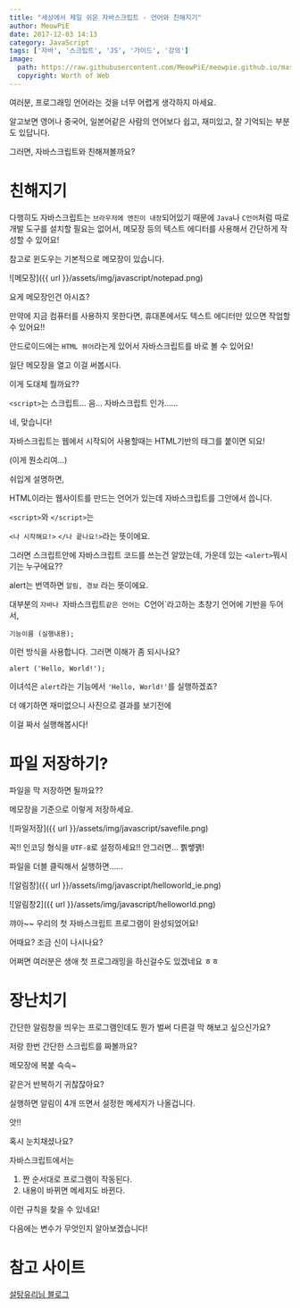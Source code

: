 ```yaml
---
title: "세상에서 제일 쉬운 자바스크립트 - 언어와 친해지기"
author: MeowPiE
date: 2017-12-03 14:13
category: JavaScript
tags: ['자바', '스크립트', 'JS', '가이드', '강의']
image:
  path: https://raw.githubusercontent.com/MeowPiE/meowpie.github.io/master/assets/img/javascript/guide_logo.jpg
  copyright: Worth of Web
---
```


여러분, 프로그래밍 언어라는 것을 너무 어렵게 생각하지 마세요.

알고보면 영어나 중국어, 일본어같은 사람의 언어보다 쉽고, 재미있고, 잘 기억되는 부분도 있답니다.

그러면, 자바스크립트와 친해져볼까요?

# 친해지기

다행히도 자바스크립트는 `브라우저에 엔진이 내장`되어있기 때문에 `Java`나 `C언어`처럼 따로 개발 도구를 설치할 필요는 없어서, 메모장 등의 텍스트 에디터를 사용해서 간단하게 작성할 수 있어요!

참고로 윈도우는 기본적으로 메모장이 있습니다.

![메모장]({{ url }}/assets/img/javascript/notepad.png)

요게 메모장인건 아시죠?

만약에 지금 컴퓨터를 사용하지 못한다면, 휴대폰에서도 텍스트 에디터만 있으면 작업할 수 있어요!!

안드로이드에는 `HTML 뷰어`라는게 있어서 자바스크립트를 바로 볼 수 있어요!

일단 메모장을 열고 이걸 써봅시다.
<script async src="//jsfiddle.net/MeowPiE/q0L3f1bu/embed/html,result/"></script>
이게 도대체 뭘까요??

`<script>`는 스크립트... 음... 자바스크립트 인가......

네, 맞습니다!

자바스크립트는 웹에서 시작되어 사용할때는 HTML기반의 태그를 붙이면 되요!

(이게 뭔소리여...)

쉬입게 설명하면,

HTML이라는 웹사이트를 만드는 언어가 있는데 자바스크립트를 그안에서 씁니다.

`<script>`와 `</script>`는

`<나 시작해요!>` `</나 끝나요!>`라는 뜻이에요.

그러면 스크립트안에 자바스크립트 코드를 쓰는건 알았는데, 가운데 있는 `<alert>`뭐시기는 누구에요??

alert는 번역하면 `알림, 경보` 라는 뜻이에요.

대부분의 `자바나 `자바스크립트`같은 언어는 `C언어`라고하는 초창기 언어에 기반을 두어서,

```
기능이름 (실행내용);
```

이런 방식을 사용합니다. 그러면 이해가 좀 되시나요?

```
alert ('Hello, World!');
```

이녀석은 `alert`라는 기능에서 `'Hello, World!'`를 실행하겠죠?

더 얘기하면 재미없으니 사진으로 결과를 보기전에
<script async src="//jsfiddle.net/MeowPiE/q0L3f1bu/embed/html,result/"></script>
이걸 짜서 실행해봅시다!

# 파일 저장하기?

파일을 막 저장하면 될까요??

메모장을 기준으로 이렇게 저장하세요.

![파일저장]({{ url }}/assets/img/javascript/savefile.png)

꼭!! 인코딩 형식을 `UTF-8`로 설정하세요!! 안그러면... 뿱쌯꽭!

파일을 더블 클릭해서 실행하면......

![알림창]({{ url }}/assets/img/javascript/helloworld_ie.png)

![알림창2]({{ url }}/assets/img/javascript/helloworld.png)

꺄아~~ 우리의 첫 자바스크립트 프로그램이 완성되었어요!

어때요? 조금 신이 나시나요?

어쩌면 여러분은 생애 첫 프로그래밍을 하신걸수도 있겠네요 ㅎㅎ

# 장난치기

간단한 알림창을 띄우는 프로그램인데도 뭔가 벌써 다른걸 막 해보고 싶으신가요?

저랑 한번 간단한 스크립트를 짜볼까요?
<script async src="//jsfiddle.net/MeowPiE/ybr2h7yf/embed/html,result/"></script>
메모장에 복붙 슥슥~

같은거 반복하기 귀찮잖아요?

실행하면 알림이 4개 뜨면서 설정한 메세지가 나올겁니다.

앗!!

혹시 눈치채셨나요?

자바스크립트에서는

1. 짠 순서대로 프로그램이 작동된다.
2. 내용이 바뀌면 메세지도 바뀐다.

이런 규칙을 찾을 수 있네요!

다음에는 변수가 무엇인지 알아보겠습니다!

# 참고 사이트

[설탕유리님 블로그](http://blog.izure.org/221065652267/)
